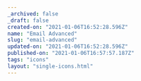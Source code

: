 ```yaml
---
_archived: false
_draft: false
created-on: "2021-01-06T16:52:28.596Z"
name: "Email Advanced"
slug: "email-advanced"
updated-on: "2021-01-06T16:52:28.596Z"
published-on: "2021-01-06T16:57:57.187Z"
tags: "icons"
layout: "single-icons.html"
---
```



